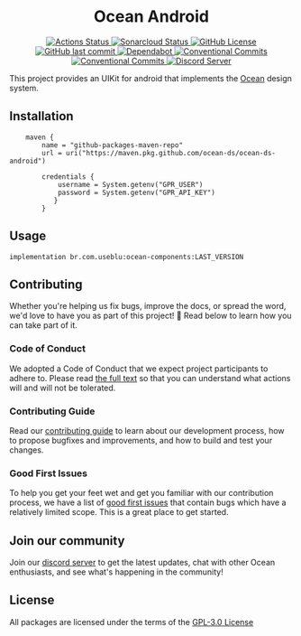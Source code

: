 <h1 align="center">Ocean Android</h1>

<p align="center">
  <a href="https://github.com/ocean-ds/ocean-android/actions">
    <img alt="Actions Status" src="https://github.com/ocean-ds/ocean-android/workflows/CI/badge.svg">
  </a>
  <a href="https://sonarcloud.io/dashboard?id=ocean-ds_ocean-android">
    <img alt="Sonarcloud Status" src="https://sonarcloud.io/api/project_badges/measure?project=ocean-ds_ocean-android&metric=alert_status">
  </a>
  <a href="https://github.com/ocean-ds/ocean-android/blob/master/LICENSE">
    <img alt="GitHub License" src="https://img.shields.io/github/license/ocean-ds/ocean-android">
  </a>
  <a href="https://github.com/ocean-ds/ocean-android/graphs/commit-activity">
    <img alt="GitHub last commit" src="https://img.shields.io/github/last-commit/ocean-ds/ocean-android">
  </a>
  <a href="https://github.com/ocean-ds/ocean-android/network/updates">
    <img alt="Dependabot" src="https://img.shields.io/badge/Dependabot-enabled-brightgreen">
  </a>
  <a href="https://conventionalcommits.org">
    <img alt="Conventional Commits" src="https://img.shields.io/badge/Conventional%20Commits-1.0.0-yellow.svg">
  </a>
  <a href="http://makeapullrequest.com">
    <img alt="Conventional Commits" src="https://img.shields.io/badge/PRs-welcome-brightgreen.svg">
  </a>
  <a href="https://discord.gg/hDWzGPKuG2">
    <img alt="Discord Server" src="https://img.shields.io/discord/875438252172136468.svg?color=7389D8&labelColor=6A7EC2&logo=discord&logoColor=ffffff">
  </a>  
</p>

This project provides an UIKit for android that implements the [Ocean](https://zeroheight.com/9c9b2b3aa/p/257272-ocean-ds/t/968532) design system.

## Installation

```
    maven {
        name = "github-packages-maven-repo"
        url = uri("https://maven.pkg.github.com/ocean-ds/ocean-ds-android")

        credentials {
            username = System.getenv("GPR_USER")
            password = System.getenv("GPR_API_KEY")
           }
        }
```

## Usage

```
implementation br.com.useblu:ocean-components:LAST_VERSION
```

## Contributing

Whether you're helping us fix bugs, improve the docs, or spread the word, we'd love to have you as part of this project! :blue_heart: Read below to learn how you can take part of it.

### Code of Conduct

We adopted a Code of Conduct that we expect project participants to adhere to. Please read [the full text](.github/CODE_OF_CONDUCT.md) so that you can understand what actions will and will not be tolerated.

### Contributing Guide

Read our [contributing guide](.github/CONTRIBUTING.md) to learn about our development process, how to propose bugfixes and improvements, and how to build and test your changes.

### Good First Issues

To help you get your feet wet and get you familiar with our contribution process, we have a list of [good first issues](https://github.com/ocean-ds/ocean-android/labels/good%20first%20issue) that contain bugs which have a relatively limited scope. This is a great place to get started.

## Join our community

Join our [discord server](https://discord.gg/hDWzGPKuG2) to get the latest updates, chat with other Ocean enthusiasts, and see what's happening in the community!

## License

All packages are licensed under the terms of the [GPL-3.0 License](LICENSE)

